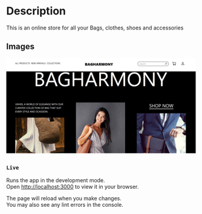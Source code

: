 # Description

This is an online store for all your Bags, clothes, shoes and accessories

## Images

![website Image](./src/images/wesite-image.png)

### `Live`

Runs the app in the development mode.\
Open [http://localhost:3000](http://localhost:3000) to view it in your browser.

The page will reload when you make changes.\
You may also see any lint errors in the console.

